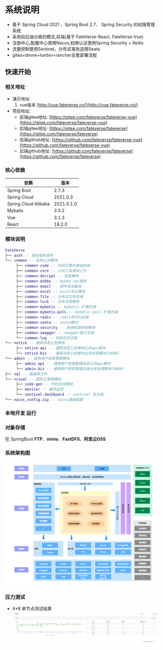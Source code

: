 # 系统说明

- 基于 Spring Cloud 2021 、Spring Boot 2.7、 Spring Security 的权限管理系统
- 采用前后端分离的模式,前端(基于 FateVerse-React, FateVerse-Vue)
- 注册中心,配置中心使用Nacos,权限认证使用Spring Security + Redis
- 流量控制使用Sentinel，分布式事务选用Seata
- gitea+drone+harbor+rancher全套部署流程

## 快速开始

### 相关地址 
- 演示地址:
    1. vue版本 [http://vue.fateverse.cn/](http://vue.fateverse.cn/)
- 项目地址:
    - 前端gitee地址: [https://gitee.com/fateverse/fateverse-vue](https://gitee.com/fateverse/fateverse-vue)
    - 后端gitee地址: [https://gitee.com/fateverse/fateverse](https://gitee.com/fateverse/fateverse)
    - 前端github地址: [https://github.com/fateverse/fateverse-vue](https://github.com/fateverse/fateverse-vue)
    - 后端github地址: [https://github.com/fateverse/fateverse](https://github.com/fateverse/fateverse)

### 核心依赖

| 依赖                   | 版本         |
|----------------------|------------|
| Spring Boot          | 2.7.3      |
| Spring Cloud         | 2021.0.3   |
| Spring Cloud Alibaba | 2021.0.1.0 |
| Mybatis              | 3.5.2      |
| Vue                  | 3.1.3      |
| React                | 18.2.0     |

### 模块说明

```lua
FateVerse
├── auth -- 授权服务提供
└── common -- 系统公共模块
     ├── common-code -- 代码引擎的基础封装
     ├── common-core -- 公共工具类核心包
     ├── common-decrypt -- 加密模块
     ├── common-dubbo -- dubbo rpc服务
     ├── common-email -- 邮件发送服务
     ├── common-excel -- excel导出模块
     ├── common-file -- 分布式文件存储
     ├── common-lock -- 分布式锁模块
     ├── common-mybatis -- mybatis 扩展封装
     ├── common-mybatis-puls -- mybatis-puls 扩展封装
     ├── common-redis -- redis序列化封装
     ├── common-seata -- seata模块
     ├── common-security -- 系统权限控制模块
     ├── common-swagger -- swagger接口文档
     └── common-log -- 系统日志记录
└── notice -- 通用消息公告模块
     ├── notice-api -- 通用消息公告模块公共api模块
     └── notice-biz -- 通用消息公告模块业务处理模块[5000]
└── admin -- 通用用户权限管理模块
     ├── admin-api -- 通用用户权限管理系统公共api模块
     └── admin-biz -- 通用用户权限管理系统业务处理模块[4000]
├── sql -- 数据库文件
└── visual -- 图形化管理模块
     ├── code-gen -- 代码生成模块
     ├── monitor -- 服务监控
     └── sentinel-dashboard -- sentinel 官方版
└── nacos_config.zip -- nacos基础配置
```

### 本地开发 运行

### 对象存储

在 SpringBoot **FTP**、**minio**、**FastDFS**、**阿里云OSS**

### 系统架构图

![architecture_diagram.png](architecture_diagram.png)

### 压力测试

- 4*8 单节点测试结果
  ![qps_test.png](qps_test.png)